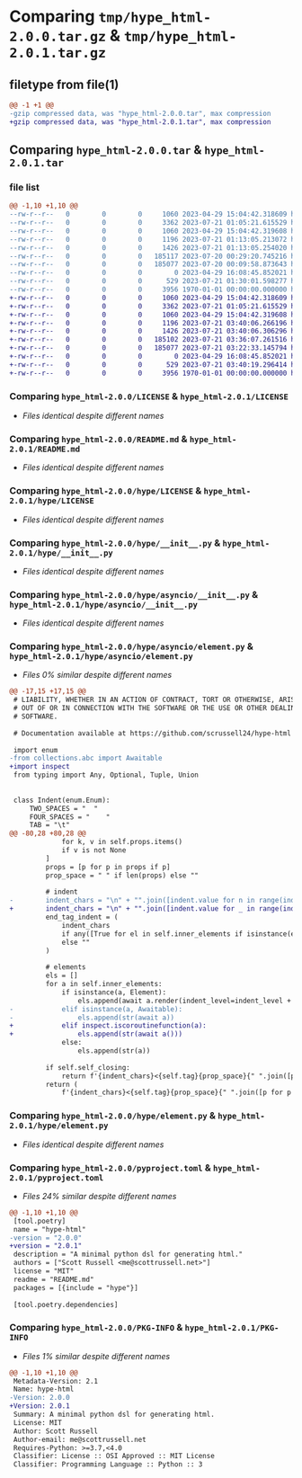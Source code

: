 # Comparing `tmp/hype_html-2.0.0.tar.gz` & `tmp/hype_html-2.0.1.tar.gz`

## filetype from file(1)

```diff
@@ -1 +1 @@
-gzip compressed data, was "hype_html-2.0.0.tar", max compression
+gzip compressed data, was "hype_html-2.0.1.tar", max compression
```

## Comparing `hype_html-2.0.0.tar` & `hype_html-2.0.1.tar`

### file list

```diff
@@ -1,10 +1,10 @@
--rw-r--r--   0        0        0     1060 2023-04-29 15:04:42.318609 hype_html-2.0.0/LICENSE
--rw-r--r--   0        0        0     3362 2023-07-21 01:05:21.615529 hype_html-2.0.0/README.md
--rw-r--r--   0        0        0     1060 2023-04-29 15:04:42.319608 hype_html-2.0.0/hype/LICENSE
--rw-r--r--   0        0        0     1196 2023-07-21 01:13:05.213072 hype_html-2.0.0/hype/__init__.py
--rw-r--r--   0        0        0     1426 2023-07-21 01:13:05.254020 hype_html-2.0.0/hype/asyncio/__init__.py
--rw-r--r--   0        0        0   185117 2023-07-20 00:29:20.745216 hype_html-2.0.0/hype/asyncio/element.py
--rw-r--r--   0        0        0   185077 2023-07-20 00:09:58.873643 hype_html-2.0.0/hype/element.py
--rw-r--r--   0        0        0        0 2023-04-29 16:08:45.852021 hype_html-2.0.0/hype/py.typed
--rw-r--r--   0        0        0      529 2023-07-21 01:30:01.598277 hype_html-2.0.0/pyproject.toml
--rw-r--r--   0        0        0     3956 1970-01-01 00:00:00.000000 hype_html-2.0.0/PKG-INFO
+-rw-r--r--   0        0        0     1060 2023-04-29 15:04:42.318609 hype_html-2.0.1/LICENSE
+-rw-r--r--   0        0        0     3362 2023-07-21 01:05:21.615529 hype_html-2.0.1/README.md
+-rw-r--r--   0        0        0     1060 2023-04-29 15:04:42.319608 hype_html-2.0.1/hype/LICENSE
+-rw-r--r--   0        0        0     1196 2023-07-21 03:40:06.266196 hype_html-2.0.1/hype/__init__.py
+-rw-r--r--   0        0        0     1426 2023-07-21 03:40:06.306296 hype_html-2.0.1/hype/asyncio/__init__.py
+-rw-r--r--   0        0        0   185102 2023-07-21 03:36:07.261516 hype_html-2.0.1/hype/asyncio/element.py
+-rw-r--r--   0        0        0   185077 2023-07-21 03:22:33.145794 hype_html-2.0.1/hype/element.py
+-rw-r--r--   0        0        0        0 2023-04-29 16:08:45.852021 hype_html-2.0.1/hype/py.typed
+-rw-r--r--   0        0        0      529 2023-07-21 03:40:19.296414 hype_html-2.0.1/pyproject.toml
+-rw-r--r--   0        0        0     3956 1970-01-01 00:00:00.000000 hype_html-2.0.1/PKG-INFO
```

### Comparing `hype_html-2.0.0/LICENSE` & `hype_html-2.0.1/LICENSE`

 * *Files identical despite different names*

### Comparing `hype_html-2.0.0/README.md` & `hype_html-2.0.1/README.md`

 * *Files identical despite different names*

### Comparing `hype_html-2.0.0/hype/LICENSE` & `hype_html-2.0.1/hype/LICENSE`

 * *Files identical despite different names*

### Comparing `hype_html-2.0.0/hype/__init__.py` & `hype_html-2.0.1/hype/__init__.py`

 * *Files identical despite different names*

### Comparing `hype_html-2.0.0/hype/asyncio/__init__.py` & `hype_html-2.0.1/hype/asyncio/__init__.py`

 * *Files identical despite different names*

### Comparing `hype_html-2.0.0/hype/asyncio/element.py` & `hype_html-2.0.1/hype/asyncio/element.py`

 * *Files 0% similar despite different names*

```diff
@@ -17,15 +17,15 @@
 # LIABILITY, WHETHER IN AN ACTION OF CONTRACT, TORT OR OTHERWISE, ARISING FROM,
 # OUT OF OR IN CONNECTION WITH THE SOFTWARE OR THE USE OR OTHER DEALINGS IN THE
 # SOFTWARE.
 
 # Documentation available at https://github.com/scrussell24/hype-html
 
 import enum
-from collections.abc import Awaitable
+import inspect
 from typing import Any, Optional, Tuple, Union
 
 
 class Indent(enum.Enum):
     TWO_SPACES = "  "
     FOUR_SPACES = "    "
     TAB = "\t"
@@ -80,28 +80,28 @@
             for k, v in self.props.items()
             if v is not None
         ]
         props = [p for p in props if p]
         prop_space = " " if len(props) else ""
 
         # indent
-        indent_chars = "\n" + "".join([indent.value for n in range(indent_level)])
+        indent_chars = "\n" + "".join([indent.value for _ in range(indent_level)])
         end_tag_indent = (
             indent_chars
             if any([True for el in self.inner_elements if isinstance(el, Element)])
             else ""
         )
 
         # elements
         els = []
         for a in self.inner_elements:
             if isinstance(a, Element):
                 els.append(await a.render(indent_level=indent_level + 1, indent=indent))
-            elif isinstance(a, Awaitable):
-                els.append(str(await a))
+            elif inspect.iscoroutinefunction(a):
+                els.append(str(await a()))
             else:
                 els.append(str(a))
 
         if self.self_closing:
             return f'{indent_chars}<{self.tag}{prop_space}{" ".join([p for p in props if p])}/>'
         return (
             f'{indent_chars}<{self.tag}{prop_space}{" ".join([p for p in props if p])}'
```

### Comparing `hype_html-2.0.0/hype/element.py` & `hype_html-2.0.1/hype/element.py`

 * *Files identical despite different names*

### Comparing `hype_html-2.0.0/pyproject.toml` & `hype_html-2.0.1/pyproject.toml`

 * *Files 24% similar despite different names*

```diff
@@ -1,10 +1,10 @@
 [tool.poetry]
 name = "hype-html"
-version = "2.0.0"
+version = "2.0.1"
 description = "A minimal python dsl for generating html."
 authors = ["Scott Russell <me@scottrussell.net>"]
 license = "MIT"
 readme = "README.md"
 packages = [{include = "hype"}]
 
 [tool.poetry.dependencies]
```

### Comparing `hype_html-2.0.0/PKG-INFO` & `hype_html-2.0.1/PKG-INFO`

 * *Files 1% similar despite different names*

```diff
@@ -1,10 +1,10 @@
 Metadata-Version: 2.1
 Name: hype-html
-Version: 2.0.0
+Version: 2.0.1
 Summary: A minimal python dsl for generating html.
 License: MIT
 Author: Scott Russell
 Author-email: me@scottrussell.net
 Requires-Python: >=3.7,<4.0
 Classifier: License :: OSI Approved :: MIT License
 Classifier: Programming Language :: Python :: 3
```

